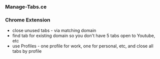 ### Manage-Tabs.ce

### Chrome Extension

* close unused tabs - via matching domain
* find tab for existing domain so you don't have 5 tabs open to Youtube, etc
* use Profiles - one profile for work, one for personal, etc, and close all tabs by profile